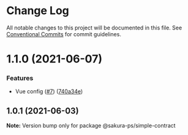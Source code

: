 # Change Log

All notable changes to this project will be documented in this file.
See [Conventional Commits](https://conventionalcommits.org) for commit guidelines.

# 1.1.0 (2021-06-07)


### Features

* Vue config ([#7](https://github.com/JosemaPereira/vue-lerna-base/issues/7)) ([740a34e](https://github.com/JosemaPereira/vue-lerna-base/commit/740a34e513203a2e2fd2eb15c5c7e6aacbe63ed2))





## 1.0.1 (2021-06-03)

**Note:** Version bump only for package @sakura-ps/simple-contract
